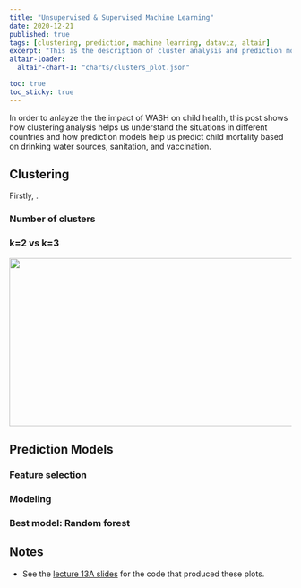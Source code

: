 ```yaml
---
title: "Unsupervised & Supervised Machine Learning"
date: 2020-12-21
published: true
tags: [clustering, prediction, machine learning, dataviz, altair]
excerpt: "This is the description of cluster analysis and prediction models."
altair-loader:
  altair-chart-1: "charts/clusters_plot.json"

toc: true
toc_sticky: true
---
```


In order to anlayze the the impact of WASH on child health, this post shows how clustering analysis helps us understand the situations in different countries and how prediction models help us predict child mortality based on drinking water sources, sanitation, and vaccination.

## Clustering

Firstly, .

### Number of clusters


### k=2 vs k=3

<div id="altair-chart-1"></div>

<div align="center" width="600" height="300" id="altair-chart-1"></div>

<p align="center">
  <img width="600" height="300" src="charts/clusters_plot.json">
</p>



## Prediction Models

### Feature selection


### Modeling

### Best model: Random forest

## Notes

- See the [lecture 13A slides](https://github.com/MUSA-550-Fall-2020/week-13/blob/master/lecture-13A.ipynb) for the code that produced these plots.
